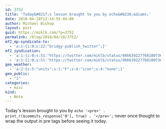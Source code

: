 ```yaml
---
id: 3752
title: 'Today&#8217;s lesson brought to you by echo&#8230;&diams;'
date: 2018-04-18T12:14:55-04:00
author: Michael Bishop
layout: post
guid: https://miklb.com/?p=3752
permalink: /blog/2018/04/18/3752/
mf2_mp-syndicate-to:
  - 'a:1:{i:0;s:22:"bridgy-publish_twitter";}'
mf2_syndication:
  - 'a:1:{i:0;s:51:"https://twitter.com/miklb/status/986639227768180736";}'
  - 'a:1:{i:0;s:51:"https://twitter.com/miklb/status/986639227768180736";}'
geo_weather:
  - 'a:2:{s:5:"units";s:1:"F";s:4:"icon";s:4:"none";}'
geo_public:
  - "1"
categories:
  - misc
kind:
  - Note
---
```

Today's lesson brought to you by `echo '<pre>' . print_r($commits_response['0'], true) . '</pre>';` never once thought to wrap the output in pre tags before seeing it today.